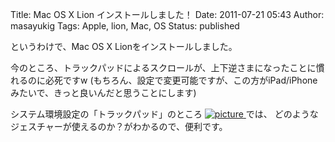Title: Mac OS X Lion インストールしました！
Date: 2011-07-21 05:43
Author: masayukig
Tags: Apple, lion, Mac, OS
Status: published


というわけで、Mac OS X Lionをインストールしました。

今のところ、トラックパッドによるスクロールが、上下逆さまになったことに慣れるのに必死ですw
(もちろん、設定で変更可能ですが、この方がiPad/iPhoneみたいで、きっと良いんだと思うことにします)

システム環境設定の「トラックパッド」のところ
[![picture](https://lh6.googleusercontent.com/-f9NaPsKenmo/Tjr6xcCGivI/AAAAAAAAg6M/GW4ygmcTaqw/s288/5958547975_802fe61e7b_o.png)
](https://picasaweb.google.com/lh/photo/FGVjJpyGSCztyBKrzx4zXA?feat=embedwebsite)
では、
どのようなジェスチャーが使えるのか？がわかるので、便利です。
